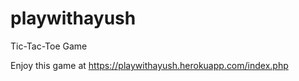# playwithayush

Tic-Tac-Toe Game

Enjoy this game at https://playwithayush.herokuapp.com/index.php
